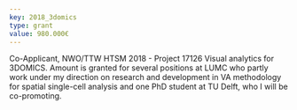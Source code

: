 ```yaml
---
key: 2018_3domics
type: grant
value: 980.000€
---
```

Co-Applicant, NWO/TTW HTSM 2018 - Project 17126 Visual analytics for 3DOMICS. Amount is granted for several positions at LUMC who partly work under my direction on research and development in VA methodology for spatial single-cell analysis and one PhD student at TU Delft, who I will be co-promoting.